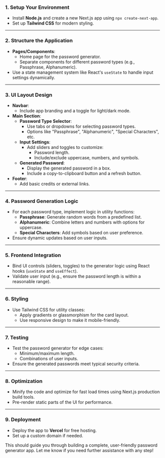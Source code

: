 

### 1. **Setup Your Environment**
   - Install **Node.js** and create a new Next.js app using `npx create-next-app`.
   - Set up **Tailwind CSS** for modern styling.

---

### 2. **Structure the Application**
   - **Pages/Components**: 
     - Home page for the password generator.
     - Separate components for different password types (e.g., Passphrase, Alphanumeric).
   - Use a state management system like React's `useState` to handle input settings dynamically.

---

### 3. **UI Layout Design**
   - **Navbar**:
     - Include app branding and a toggle for light/dark mode.
   - **Main Section**:
     - **Password Type Selector**:
       - Use tabs or dropdowns for selecting password types.
       - Options like "Passphrase", "Alphanumeric", "Special Characters", etc.
     - **Input Settings**:
       - Add sliders and toggles to customize:
         - Password length.
         - Include/exclude uppercase, numbers, and symbols.
     - **Generated Password**:
       - Display the generated password in a box.
       - Include a copy-to-clipboard button and a refresh button.
   - **Footer**:
     - Add basic credits or external links.

---

### 4. **Password Generation Logic**
   - For each password type, implement logic in utility functions:
     - **Passphrase**: Generate random words from a predefined list.
     - **Alphanumeric**: Combine letters and numbers with options for uppercase.
     - **Special Characters**: Add symbols based on user preference.
   - Ensure dynamic updates based on user inputs.

---

### 5. **Frontend Integration**
   - Bind UI controls (sliders, toggles) to the generator logic using React hooks (`useState` and `useEffect`).
   - Validate user input (e.g., ensure the password length is within a reasonable range).

---

### 6. **Styling**
   - Use Tailwind CSS for utility classes:
     - Apply gradients or glassmorphism for the card layout.
     - Use responsive design to make it mobile-friendly.

---

### 7. **Testing**
   - Test the password generator for edge cases:
     - Minimum/maximum length.
     - Combinations of user inputs.
   - Ensure the generated passwords meet typical security criteria.

---

### 8. **Optimization**
   - Minify the code and optimize for fast load times using Next.js production build tools.
   - Pre-render static parts of the UI for performance.

---

### 9. **Deployment**
   - Deploy the app to **Vercel** for free hosting.
   - Set up a custom domain if needed.

This should guide you through building a complete, user-friendly password generator app. Let me know if you need further assistance with any step!